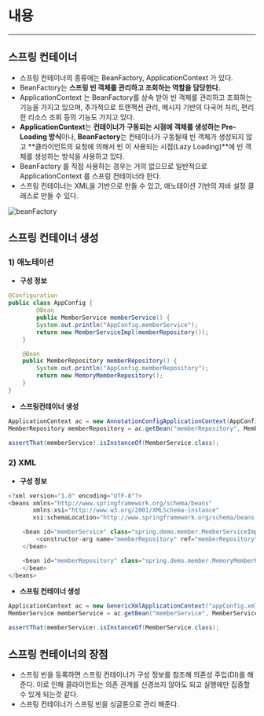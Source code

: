 # 내용

---

## 스프링 컨테이너

- 스프링 컨테이너의 종류에는 BeanFactory, ApplicationContext 가 있다.
- BeanFactory는 **스프링 빈 객체를 관리하고 조회하는 역할을 담당한다.**
- ApplicationContext 는 BeanFactory를 상속 받아 빈 객체를 관리하고 조회하는 기능을 가지고 있으며, 추가적으로 트랜잭션 관리, 메시지 기반의 다국어 처리, 편리한 리소스 조회 등의  기능도 가지고 있다.
- **ApplicationContext**는 **컨테이너가 구동되는 시점에 객체를 생성하는 Pre-Loading 방식**이나, **BeanFactory**는 컨테이너가 구동될때 빈 객체가 생성되지 않고 **클라이언트의 요청에 의해서 빈 이 사용되는 시점(Lazy Loading)**에 빈 객체를 생성하는 방식을 사용하고 있다.
- BeanFactory 를 직접 사용하는 경우는 거의 없으므로 일반적으로 ApplicationContext 를 스프링 컨테이너라 한다.
- 스프링 컨테이너는 XML을 기반으로 만들 수 있고, 애노테이션 기반의 자바 설정 클래스로 만들 수 있다.

![beanFactory](https://user-images.githubusercontent.com/17094674/127888082-68a2fd91-7511-4c0c-812a-1f3e1030affc.png)

## 스프링 컨테이너 생성

### **1) 애노테이션**

- **구성 정보**

```java
@Configuration
public class AppConfig {
		@Bean
		public MemberService memberService() {
        System.out.println("AppConfig.memberService");
        return new MemberServiceImpl(memberRepository());
    }

    @Bean
    public MemberRepository memberRepository() {
        System.out.println("AppConfig.memberRepository");
        return new MemoryMemberRepository();
    }
}
```

- **스프링컨테이너 생성**

```java
ApplicationContext ac = new AnnotationConfigApplicationContext(AppConfig.class);
MemberRepository memberRepository = ac.getBean("memberRepository", MemberRepository.class);

assertThat(memberService).isInstanceOf(MemberService.class);
```

### **2) XML**

- **구성 정보**

```java
<?xml version="1.0" encoding="UTF-8"?>
<beans xmlns="http://www.springframework.org/schema/beans"
       xmlns:xsi="http://www.w3.org/2001/XMLSchema-instance"
       xsi:schemaLocation="http://www.springframework.org/schema/beans http://www.springframework.org/schema/beans/spring-beans.xsd">

    <bean id="memberService" class="spring.demo.member.MemberServiceImpl">
        <constructor-arg name="memberRepository" ref="memberRepository" />
    </bean>

    <bean id="memberRepository" class="spring.demo.member.MemoryMemberRepository">
    </bean>
</beans>
```

- **스프링 컨테이너 생성**

```java
ApplicationContext ac = new GenericXmlApplicationContext("appConfig.xml");
MemberService memberService = ac.getBean("memberService", MemberService.class);

assertThat(memberService).isInstanceOf(MemberService.class);
```

## 스프링 컨테이너의 장점

- 스프링 빈을 등록하면 스프링 컨테이너가 구성 정보를 참조해 의존성 주입(DI)를 해준다. 이로 인해 클라이언트는 의존 관계를 신경쓰지 않아도 되고 실행에만 집중할 수 있게 되는것 같다.
- 스프링 컨테이너가 스프링 빈을 싱글톤으로 관리 해준다.
